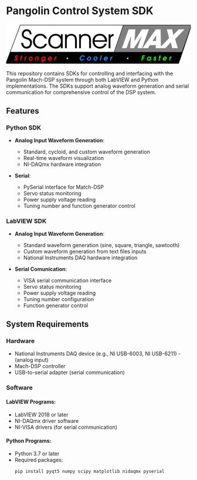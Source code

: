 # Pangolin Control System SDK

![Pangolin Logo](scanner_max.png)

This repository contains SDKs for controlling and interfacing with the Pangolin Mach-DSP system through both LabVIEW and Python implementations. The SDKs support analog waveform generation and serial communication for comprehensive control of the DSP system.

## Features

### Python SDK
- **Analog Input Waveform Generation**:
  - Standard, cycloid, and custom waveform generation
  - Real-time waveform visualization
  - NI-DAQmx hardware integration

- **Serial**:
  - PySerial interface for Match-DSP
  - Servo status monitoring
  - Power supply voltage reading
  - Tuning number and function generator control

### LabVIEW SDK
- **Analog Input Waveform Generation**:
  - Standard waveform generation (sine, square, triangle, sawtooth)
  - Custom waveform generation from text files inputs
  - National Instruments DAQ hardware integration

- **Serial Comunication**:
  - VISA serial communication interface
  - Servo status monitoring
  - Power supply voltage reading
  - Tuning number configuration
  - Function generator control

## System Requirements

### Hardware
- National Instruments DAQ device (e.g., NI USB-6003, NI USB-6211) - (analog input)
- Mach-DSP controller
- USB-to-serial adapter (serial communication)

### Software
#### LabVIEW Programs:
- LabVIEW 2018 or later
- NI-DAQmx driver software
- NI-VISA drivers (for serial communication)

#### Python Programs:
- Python 3.7 or later
- Required packages:
  ```bash
  pip install pyqt5 numpy scipy matplotlib nidaqmx pyserial
